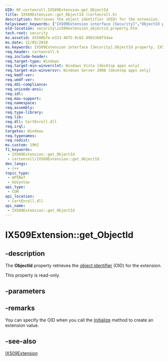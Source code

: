 ```yaml
---
UID: NF:certenroll.IX509Extension.get_ObjectId
title: IX509Extension::get_ObjectId (certenroll.h)
description: Retrieves the object identifier (OID) for the extension.
helpviewer_keywords: ["IX509Extension interface [Security]","ObjectId property","IX509Extension.ObjectId","IX509Extension.get_ObjectId","IX509Extension::ObjectId","IX509Extension::get_ObjectId","ObjectId property [Security]","ObjectId property [Security]","IX509Extension interface","certenroll/IX509Extension::ObjectId","certenroll/IX509Extension::get_ObjectId","get_ObjectId","security.ix509extension_objectid_property"]
old-location: security\ix509extension_objectid_property.htm
tech.root: security
ms.assetid: d3508bfe-e323-4075-9c82-d9b53b8f54aa
ms.date: 12/05/2018
ms.keywords: IX509Extension interface [Security],ObjectId property, IX509Extension.ObjectId, IX509Extension.get_ObjectId, IX509Extension::ObjectId, IX509Extension::get_ObjectId, ObjectId property [Security], ObjectId property [Security],IX509Extension interface, certenroll/IX509Extension::ObjectId, certenroll/IX509Extension::get_ObjectId, get_ObjectId, security.ix509extension_objectid_property
req.header: certenroll.h
req.include-header: 
req.target-type: Windows
req.target-min-winverclnt: Windows Vista [desktop apps only]
req.target-min-winversvr: Windows Server 2008 [desktop apps only]
req.kmdf-ver: 
req.umdf-ver: 
req.ddi-compliance: 
req.unicode-ansi: 
req.idl: 
req.max-support: 
req.namespace: 
req.assembly: 
req.type-library: 
req.lib: 
req.dll: CertEnroll.dll
req.irql: 
targetos: Windows
req.typenames: 
req.redist: 
ms.custom: 19H1
f1_keywords:
 - IX509Extension::get_ObjectId
 - certenroll/IX509Extension::get_ObjectId
dev_langs:
 - c++
topic_type:
 - APIRef
 - kbSyntax
api_type:
 - COM
api_location:
 - CertEnroll.dll
api_name:
 - IX509Extension::get_ObjectId
---
```


# IX509Extension::get_ObjectId


## -description

The <b>ObjectId</b> property retrieves the <a href="/windows/desktop/SecGloss/o-gly">object identifier</a> (OID)  for the extension.

This property is read-only.

## -parameters

## -remarks

You can specify the OID when you call the <a href="/windows/desktop/api/certenroll/nf-certenroll-ix509extension-initialize">Initialize</a> method to create an extension value.

## -see-also

<a href="/windows/desktop/api/certenroll/nn-certenroll-ix509extension">IX509Extension</a>

